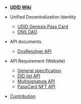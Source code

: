 - [**UDID Wiki**](/)

- Unified Decentralization Identity

  - [UDID Genesis Pass Card](en/)
  - [DNS DAO](en/)



- API documents
  - [DnsResolver API](en/dnsresolver.md)

- API Requirement (Website)
  - [General specification](en/api-specification.md)
  - [DID list API](en/api-did-list.md)
  - [Multisignature API](en/api-multisignature.md)
  - [PassCard NFT API](en/passcard-api.md)

- [Contribution](en/contribution.md)
